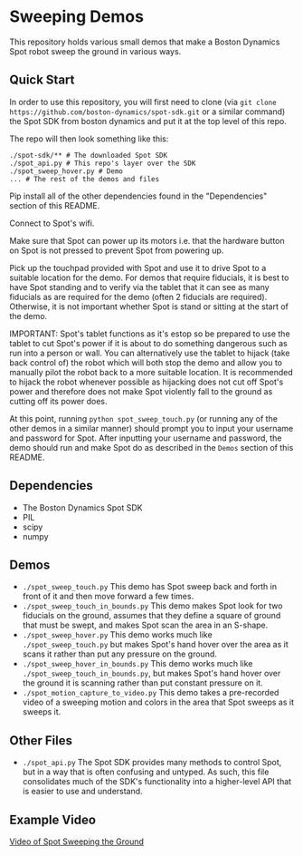 
# Sweeping Demos

This repository holds various small demos that make a Boston Dynamics Spot robot sweep the ground in various ways.

## Quick Start

In order to use this repository, you will first need to clone (via `git clone https://github.com/boston-dynamics/spot-sdk.git` or a similar command) the Spot SDK from boston dynamics and put it at the top level of this repo.

The repo will then look something like this:
```text
./spot-sdk/** # The downloaded Spot SDK
./spot_api.py # This repo's layer over the SDK
./spot_sweep_hover.py # Demo
... # The rest of the demos and files
```

Pip install all of the other dependencies found in the "Dependencies" section of this README.

Connect to Spot's wifi.

Make sure that Spot can power up its motors i.e. that the hardware button on Spot is not pressed to prevent Spot from powering up.

Pick up the touchpad provided with Spot and use it to drive Spot to a suitable location for the demo. For demos that require fiducials, it is best to have Spot standing and to verify via the tablet that it can see as many fiducials as are required for the demo (often 2 fiducials are required). Otherwise, it is not important whether Spot is stand or sitting at the start of the demo.

IMPORTANT: Spot's tablet functions as it's estop so be prepared to use the tablet to cut Spot's power if it is about to do something dangerous such as run into a person or wall. You can alternatively use the tablet to hijack (take back control of) the robot which will both stop the demo and allow you to manually pilot the robot back to a more suitable location. It is recommended to hijack the robot whenever possible as hijacking does not cut off Spot's power and therefore does not make Spot violently fall to the ground as cutting off its power does.

At this point, running `python spot_sweep_touch.py` (or running any of the other demos in a similar manner) should prompt you to input your username and password for Spot. After inputting your username and password, the demo should run and make Spot do as described in the `Demos` section of this README.

## Dependencies

 - The Boston Dynamics Spot SDK
 - PIL
 - scipy
 - numpy

## Demos
 - `./spot_sweep_touch.py` This demo has Spot sweep back and forth in front of it and then move forward a few times.
 - `./spot_sweep_touch_in_bounds.py` This demo makes Spot look for two fiducials on the ground, assumes that they define a square of ground that must be swept, and makes Spot scan the area in an S-shape.
 - `./spot_sweep_hover.py` This demo works much like `./spot_sweep_touch.py` but makes Spot's hand hover over the area as it scans it rather than put any pressure on the ground.
 - `./spot_sweep_hover_in_bounds.py` This demo works much like `./spot_sweep_touch_in_bounds.py`, but makes Spot's hand hover over the ground it is scanning rather than put constant pressure on it.
 - `./spot_motion_capture_to_video.py` This demo takes a pre-recorded video of a sweeping motion and colors in the area that Spot sweeps as it sweeps it.

## Other Files
 - `./spot_api.py` The Spot SDK provides many methods to control Spot, but in a way that is often confusing and untyped. As such, this file consolidates much of the SDK's functionality into a higher-level API that is easier to use and understand.

 ## Example Video

 [Video of Spot Sweeping the Ground](./assets/SpotSweepingExample.gif)





